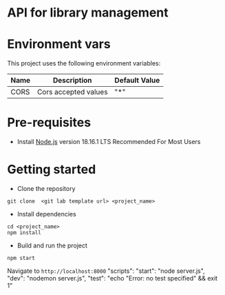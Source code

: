 # API for library management

# Environment vars

This project uses the following environment variables:

| Name | Description          | Default Value |
| ---- | -------------------- | ------------- |
| CORS | Cors accepted values | "\*"          |

# Pre-requisites

- Install [Node.js](https://nodejs.org/en/) version 18.16.1 LTS
  Recommended For Most Users

# Getting started

- Clone the repository

```
git clone  <git lab template url> <project_name>
```

- Install dependencies

```
cd <project_name>
npm install
```

- Build and run the project

```
npm start
```

Navigate to `http://localhost:8000`
"scripts":
"start": "node server.js",
"dev": "nodemon server.js",
"test": "echo \"Error: no test specified\" && exit 1"
